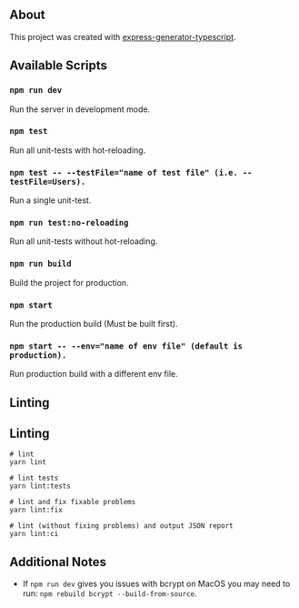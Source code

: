 ## About

This project was created with [express-generator-typescript](https://github.com/seanpmaxwell/express-generator-typescript).


## Available Scripts

### `npm run dev`

Run the server in development mode.

### `npm test`

Run all unit-tests with hot-reloading.

### `npm test -- --testFile="name of test file" (i.e. --testFile=Users).`

Run a single unit-test.

### `npm run test:no-reloading`

Run all unit-tests without hot-reloading.

### `npm run build`

Build the project for production.

### `npm start`

Run the production build (Must be built first).

### `npm start -- --env="name of env file" (default is production).`

Run production build with a different env file.

## Linting
## Linting
```
# lint
yarn lint

# lint tests
yarn lint:tests

# lint and fix fixable problems
yarn lint:fix

# lint (without fixing problems) and output JSON report
yarn lint:ci
```


## Additional Notes

- If `npm run dev` gives you issues with bcrypt on MacOS you may need to run: `npm rebuild bcrypt --build-from-source`. 
